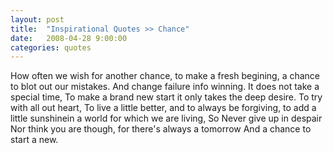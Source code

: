 ```yaml
---
layout: post
title:  "Inspirational Quotes >> Chance"
date:   2008-04-28 9:00:00
categories: quotes
---
```

How often we wish for another chance, to make a fresh begining, a chance to blot out our mistakes. And change failure info winning. It does not take a special time, To make a brand new start it only takes the deep desire. To try with all out heart, To live a little better, and to always be forgiving, to add a little sunshinein a world for which we are living, So Never give up in despair Nor think you are though, for there's always a tomorrow And a chance to start a new.